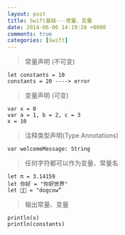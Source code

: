 ```yaml
---
layout: post
title: Swift基础---常量、变量
date: 2014-06-06 14:19:28 +0800
comments: true
categories: [Swift]
---
```



>常量声明 (不可变)

    let constants = 10
    constants = 20 ----> error

>变量声明 (可变)

    var x = 0
    var a = 1, b = 2, c = 3
    x = 10

>注释类型声明(Type Annotations)

    var welcomeMessage: String

>任何字符都可以作为变量、常量名

    let π = 3.14159
    let 你好 = "你好世界"
    let 🐶🐮 = "dogcow”


>输出常量、变量

    println(x)
    println(constants)
  
